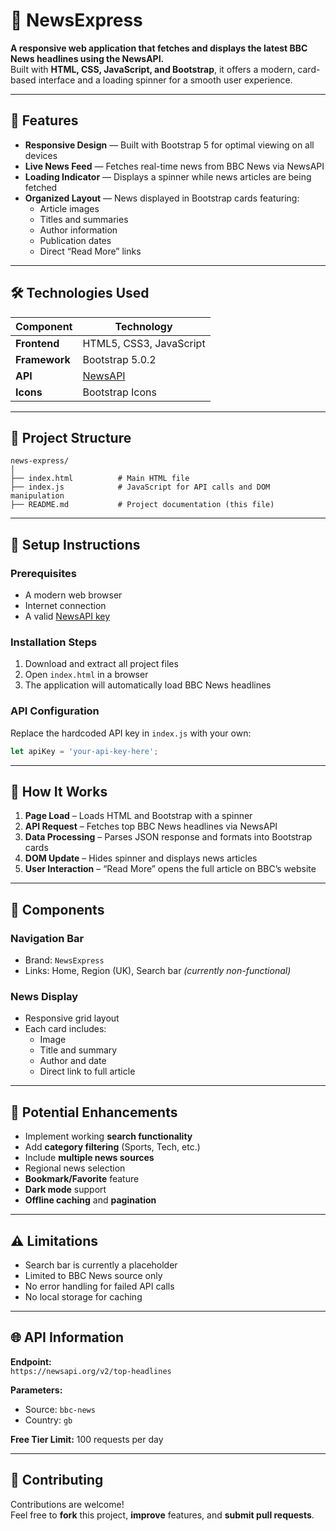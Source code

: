 # 📰 NewsExpress

**A responsive web application that fetches and displays the latest BBC News headlines using the NewsAPI.**  
Built with **HTML, CSS, JavaScript, and Bootstrap**, it offers a modern, card-based interface and a loading spinner for a smooth user experience.

---

## 🚀 Features

- **Responsive Design** — Built with Bootstrap 5 for optimal viewing on all devices  
- **Live News Feed** — Fetches real-time news from BBC News via NewsAPI  
- **Loading Indicator** — Displays a spinner while news articles are being fetched  
- **Organized Layout** — News displayed in Bootstrap cards featuring:
  - Article images  
  - Titles and summaries  
  - Author information  
  - Publication dates  
  - Direct “Read More” links  

---

## 🛠️ Technologies Used

| Component | Technology |
|------------|-------------|
| **Frontend** | HTML5, CSS3, JavaScript |
| **Framework** | Bootstrap 5.0.2 |
| **API** | [NewsAPI](https://newsapi.org) |
| **Icons** | Bootstrap Icons |

---

## 📁 Project Structure

```
news-express/
│
├── index.html          # Main HTML file
├── index.js            # JavaScript for API calls and DOM manipulation
├── README.md           # Project documentation (this file)
```

---

## 🔧 Setup Instructions

### **Prerequisites**
- A modern web browser  
- Internet connection  
- A valid [NewsAPI key](https://newsapi.org)

### **Installation Steps**
1. Download and extract all project files  
2. Open `index.html` in a browser  
3. The application will automatically load BBC News headlines  

### **API Configuration**
Replace the hardcoded API key in `index.js` with your own:
```javascript
let apiKey = 'your-api-key-here';
```

---

## 🎯 How It Works

1. **Page Load** – Loads HTML and Bootstrap with a spinner  
2. **API Request** – Fetches top BBC News headlines via NewsAPI  
3. **Data Processing** – Parses JSON response and formats into Bootstrap cards  
4. **DOM Update** – Hides spinner and displays news articles  
5. **User Interaction** – “Read More” opens the full article on BBC’s website  

---

## 📱 Components

### **Navigation Bar**
- Brand: `NewsExpress`  
- Links: Home, Region (UK), Search bar *(currently non-functional)*

### **News Display**
- Responsive grid layout  
- Each card includes:
  - Image  
  - Title and summary  
  - Author and date  
  - Direct link to full article  

---

## 🔮 Potential Enhancements
- Implement working **search functionality**  
- Add **category filtering** (Sports, Tech, etc.)  
- Include **multiple news sources**  
- Regional news selection  
- **Bookmark/Favorite** feature  
- **Dark mode** support  
- **Offline caching** and **pagination**  

---

## ⚠️ Limitations
- Search bar is currently a placeholder  
- Limited to BBC News source only  
- No error handling for failed API calls  
- No local storage for caching  

---

## 🌐 API Information

**Endpoint:**  
`https://newsapi.org/v2/top-headlines`

**Parameters:**  
- Source: `bbc-news`  
- Country: `gb`

**Free Tier Limit:** 100 requests per day  

---

## 🤝 Contributing

Contributions are welcome!  
Feel free to **fork** this project, **improve** features, and **submit pull requests**.
